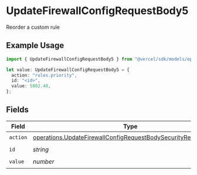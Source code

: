# UpdateFirewallConfigRequestBody5

Reorder a custom rule

## Example Usage

```typescript
import { UpdateFirewallConfigRequestBody5 } from "@vercel/sdk/models/operations/updatefirewallconfig.js";

let value: UpdateFirewallConfigRequestBody5 = {
  action: "rules.priority",
  id: "<id>",
  value: 5802.48,
};
```

## Fields

| Field                                                                                                                                                | Type                                                                                                                                                 | Required                                                                                                                                             | Description                                                                                                                                          |
| ---------------------------------------------------------------------------------------------------------------------------------------------------- | ---------------------------------------------------------------------------------------------------------------------------------------------------- | ---------------------------------------------------------------------------------------------------------------------------------------------------- | ---------------------------------------------------------------------------------------------------------------------------------------------------- |
| `action`                                                                                                                                             | [operations.UpdateFirewallConfigRequestBodySecurityRequest5Action](../../models/operations/updatefirewallconfigrequestbodysecurityrequest5action.md) | :heavy_check_mark:                                                                                                                                   | N/A                                                                                                                                                  |
| `id`                                                                                                                                                 | *string*                                                                                                                                             | :heavy_check_mark:                                                                                                                                   | N/A                                                                                                                                                  |
| `value`                                                                                                                                              | *number*                                                                                                                                             | :heavy_check_mark:                                                                                                                                   | N/A                                                                                                                                                  |